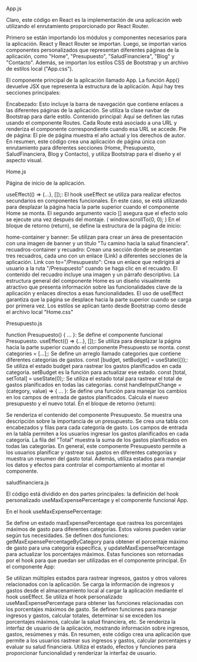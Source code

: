 App.js

Claro, este código en React es la implementación de una aplicación web utilizando el enrutamiento proporcionado por React Router.

Primero se están importando los módulos y componentes necesarios para la aplicación. React y React Router se importan. Luego, se importan varios componentes personalizados que representan diferentes páginas de la aplicación, como "Home", "Presupuesto", "SaludFinanciera", "Blog" y "Contacto". Además, se importan los estilos CSS de Bootstrap y un archivo de estilos local ("App.css").

El componente principal de la aplicación llamado App. La función App() devuelve JSX que representa la estructura de la aplicación. Aquí hay tres secciones principales:

Encabezado: Esto incluye la barra de navegación que contiene enlaces a las diferentes páginas de la aplicación. Se utiliza la clase navbar de Bootstrap para darle estilo.
Contenido principal: Aquí se definen las rutas usando el componente Routes. Cada Route está asociado a una URL y renderiza el componente correspondiente cuando esa URL se accede.
Pie de página: El pie de página muestra el año actual y los derechos de autor.
En resumen, este código crea una aplicación de página única con enrutamiento para diferentes secciones (Home, Presupuesto, SaludFinanciera, Blog y Contacto), y utiliza Bootstrap para el diseño y el aspecto visual.

Home.js

Página de inicio de la aplicación.

useEffect(() => {...}, []);: El hook useEffect se utiliza para realizar efectos secundarios en componentes funcionales. En este caso, se está utilizando para desplazar la página hacia la parte superior cuando el componente Home se monta. El segundo argumento vacío [] asegura que el efecto solo se ejecute una vez después del montaje. (    window.scrollTo(0, 0);
)
En el bloque de retorno (return), se define la estructura de la página de inicio:

home-container y banner: Se utilizan para crear un área de presentación con una imagen de banner y un título "Tu camino hacia la salud financiera".
recuadros-container y recuadro: Crean una sección donde se presentan tres recuadros, cada uno con un enlace (Link) a diferentes secciones de la aplicación.
Link con to="/Presupuesto": Crea un enlace que redirigirá al usuario a la ruta "/Presupuesto" cuando se haga clic en el recuadro. El contenido del recuadro incluye una imagen y un párrafo descriptivo.
La estructura general del componente Home es un diseño visualmente atractivo que presenta información sobre las funcionalidades clave de la aplicación y enlaces directos a esas funcionalidades. El uso de useEffect garantiza que la página se desplace hacia la parte superior cuando se carga por primera vez. Los estilos se aplican tanto desde Bootstrap como desde el archivo local "Home.css"

Presupuesto.js


function Presupuesto() { ... }: Se define el componente funcional Presupuesto.
useEffect(() => {...}, []);: Se utiliza para desplazar la página hacia la parte superior cuando el componente Presupuesto se monta.
const categories = [...];: Se define un arreglo llamado categories que contiene diferentes categorías de gastos.
const [budget, setBudget] = useState({});: Se utiliza el estado budget para rastrear los gastos planificados en cada categoría. setBudget es la función para actualizar ese estado.
const [total, setTotal] = useState(0);: Se utiliza el estado total para rastrear el total de gastos planificados en todas las categorías.
const handleInputChange = (category, value) => { ... }: Se define una función para manejar los cambios en los campos de entrada de gastos planificados. Calcula el nuevo presupuesto y el nuevo total.
En el bloque de retorno (return):

Se renderiza el contenido del componente Presupuesto.
Se muestra una descripción sobre la importancia de un presupuesto.
Se crea una tabla con encabezados y filas para cada categoría de gasto.
Los campos de entrada en la tabla permiten a los usuarios ingresar los gastos planificados en cada categoría.
La fila del "Total" muestra la suma de los gastos planificados en todas las categorías.
En general, este componente Presupuesto permite a los usuarios planificar y rastrear sus gastos en diferentes categorías y muestra un resumen del gasto total. Además, utiliza estados para manejar los datos y efectos para controlar el comportamiento al montar el componente.

saludfinanciera.js

El código está dividido en dos partes principales: la definición del hook personalizado useMaxExpensePercentage y el componente funcional App.

En el hook useMaxExpensePercentage:

Se define un estado maxExpensePercentage que rastrea los porcentajes máximos de gasto para diferentes categorías. Estos valores pueden variar según tus necesidades.
Se definen dos funciones: getMaxExpensePercentageByCategory para obtener el porcentaje máximo de gasto para una categoría específica, y updateMaxExpensePercentage para actualizar los porcentajes máximos.
Estas funciones son retornadas por el hook para que puedan ser utilizadas en el componente principal.
En el componente App:

Se utilizan múltiples estados para rastrear ingresos, gastos y otros valores relacionados con la aplicación.
Se carga la información de ingresos y gastos desde el almacenamiento local al cargar la aplicación mediante el hook useEffect.
Se utiliza el hook personalizado useMaxExpensePercentage para obtener las funciones relacionadas con los porcentajes máximos de gasto.
Se definen funciones para manejar ingresos y gastos, calcular totales, determinar si se exceden los porcentajes máximos, calcular la salud financiera, etc.
Se renderiza la interfaz de usuario de la aplicación, mostrando información sobre ingresos, gastos, resúmenes y más.
En resumen, este código crea una aplicación que permite a los usuarios rastrear sus ingresos y gastos, calcular porcentajes y evaluar su salud financiera. Utiliza el estado, efectos y funciones para proporcionar funcionalidad y renderizar la interfaz de usuario.